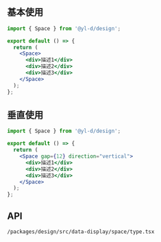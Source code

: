 ## 基本使用

```jsx | react
import { Space } from '@yl-d/design';

export default () => {
  return (
    <Space>
      <div>描述1</div>
      <div>描述2</div>
      <div>描述3</div>
    </Space>
  );
};
```

## 垂直使用

```jsx | react
import { Space } from '@yl-d/design';

export default () => {
  return (
    <Space gap={12} direction="vertical">
      <div>描述1</div>
      <div>描述2</div>
      <div>描述3</div>
    </Space>
  );
};
```

## API

```API
/packages/design/src/data-display/space/type.tsx
```